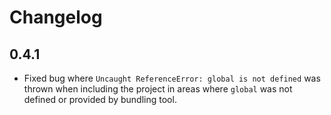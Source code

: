 # Changelog

## 0.4.1
- Fixed bug where `Uncaught ReferenceError: global is not defined` was thrown when including the project in areas where `global` was not defined or provided by bundling tool.